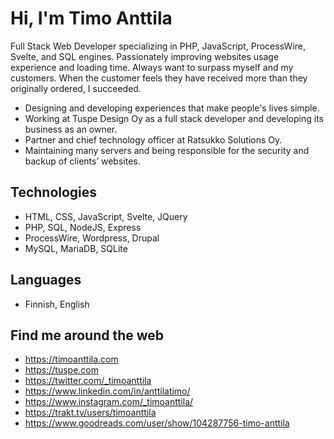# Hi, I'm Timo Anttila

Full Stack Web Developer specializing in PHP, JavaScript, ProcessWire, Svelte, and SQL engines. Passionately improving websites usage experience and loading time. Always want to surpass myself and my customers. When the customer feels they have received more than they originally ordered, I succeeded.

- Designing and developing experiences that make people's lives simple.
- Working at Tuspe Design Oy as a full stack developer and developing its business as an owner.
- Partner and chief technology officer at Ratsukko Solutions Oy.
- Maintaining many servers and being responsible for the security and backup of clients’ websites.

## Technologies
- HTML, CSS, JavaScript, Svelte, JQuery
- PHP, SQL, NodeJS, Express
- ProcessWire, Wordpress, Drupal
- MySQL, MariaDB, SQLite

## Languages

- Finnish, English

## Find me around the web

- https://timoanttila.com
- https://tuspe.com
- https://twitter.com/_timoanttila
- https://www.linkedin.com/in/anttilatimo/
- https://www.instagram.com/_timoanttila/
- https://trakt.tv/users/timoanttila
- https://www.goodreads.com/user/show/104287756-timo-anttila

